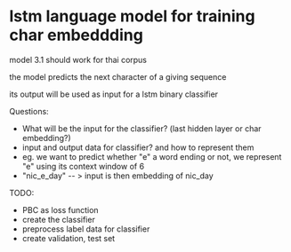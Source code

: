 # lstm language model for training char embeddding
model 3.1 should work for thai corpus

the model predicts the next character of a giving sequence 

its output  will be used as input for a lstm binary classifier

Questions:
- What will be the input for the classifier?  (last hidden layer or char embedding?)
- input and output data for classifier? and how to represent them 
- eg. we want to predict whether "e" a word ending or not, we represent "e" using its context window of 6
-  "nic_e_day" -- > input is then embedding of nic_day  

TODO:
- PBC as loss function
- create the classifier
- preprocess label data for classifier
- create validation, test set 
